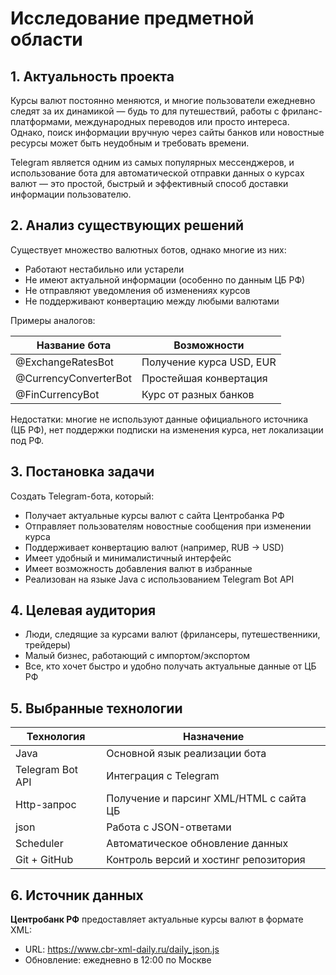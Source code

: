 # Исследование предметной области

## 1. Актуальность проекта

Курсы валют постоянно меняются, и многие пользователи ежедневно следят за их динамикой — будь то для путешествий, работы с фриланс-платформами, международных переводов или просто интереса. Однако, поиск информации вручную через сайты банков или новостные ресурсы может быть неудобным и требовать времени.

Telegram является одним из самых популярных мессенджеров, и использование бота для автоматической отправки данных о курсах валют — это простой, быстрый и эффективный способ доставки информации пользователю.

## 2. Анализ существующих решений

Существует множество валютных ботов, однако многие из них:

- Работают нестабильно или устарели
- Не имеют актуальной информации (особенно по данным ЦБ РФ)
- Не отправляют уведомления об изменениях курсов
- Не поддерживают конвертацию между любыми валютами

Примеры аналогов:

| Название бота         | Возможности                          |
|-----------------------|---------------------------------------|
| @ExchangeRatesBot     | Получение курса USD, EUR              |
| @CurrencyConverterBot | Простейшая конвертация                |
| @FinCurrencyBot       | Курс от разных банков                 |

Недостатки: многие не используют данные официального источника (ЦБ РФ), нет поддержки подписки на изменения курса, нет локализации под РФ.

## 3. Постановка задачи

Создать Telegram-бота, который:

- Получает актуальные курсы валют с сайта Центробанка РФ
- Отправляет пользователям новостные сообщения при изменении курса
- Поддерживает конвертацию валют (например, RUB → USD)
- Имеет удобный и минималистичный интерфейс
- Имеет возможность добавления валют в избранные
- Реализован на языке Java с использованием Telegram Bot API

## 4. Целевая аудитория

- Люди, следящие за курсами валют (фрилансеры, путешественники, трейдеры)
- Малый бизнес, работающий с импортом/экспортом
- Все, кто хочет быстро и удобно получать актуальные данные от ЦБ РФ

## 5. Выбранные технологии

| Технология       | Назначение                              |
| ---------------- | --------------------------------------- |
| Java             | Основной язык реализации бота           |
| Telegram Bot API | Интеграция с Telegram                   |
| Http-запрос      | Получение и парсинг XML/HTML с сайта ЦБ |
| json             | Работа с JSON-ответами                  |
| Scheduler        | Автоматическое обновление данных        |
| Git + GitHub     | Контроль версий и хостинг репозитория   |

## 6. Источник данных

**Центробанк РФ** предоставляет актуальные курсы валют в формате XML:
- URL: https://www.cbr-xml-daily.ru/daily_json.js
- Обновление: ежедневно в 12:00 по Москве
